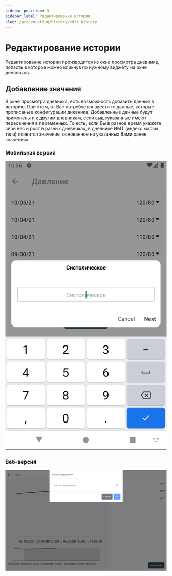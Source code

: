 ```yaml
---
sidebar_position: 3
sidebar_label: Редактирование истории
slug: /presentation/history/edit_history
---
```


# Редактирование истории

Редактирование истории производится из окна просмотра дневника, попасть в которое можно кликнув по нужному виджету на окне дневников.

## Добавление значения

В окне просмотра дневника, есть возможность добавить данные в историю. При этом, от Вас потребуется ввести те данные, которые прописаны в конфигурации дневника. Добавленные данные будут применены и к другим дневникам, если вышеуказанные имеют пересечения в переменных. То есть, если Вы в разное время укажете свой вес и рост в разных дневниках, в дневнике ИМТ (индекс массы тела) появится значение, основанное на указанных Вами ранее значениях.

### Мобильная версия

<div align="center"><img alt="imgscreen" src="../../../static/img/presentation/diary/phone/diaryAdd.png"/></div>

### Веб-версия

<div align="center"><img alt="imgscreen" src="../../../static/img/presentation/diary/web/diaryAdd.png"/></div>
